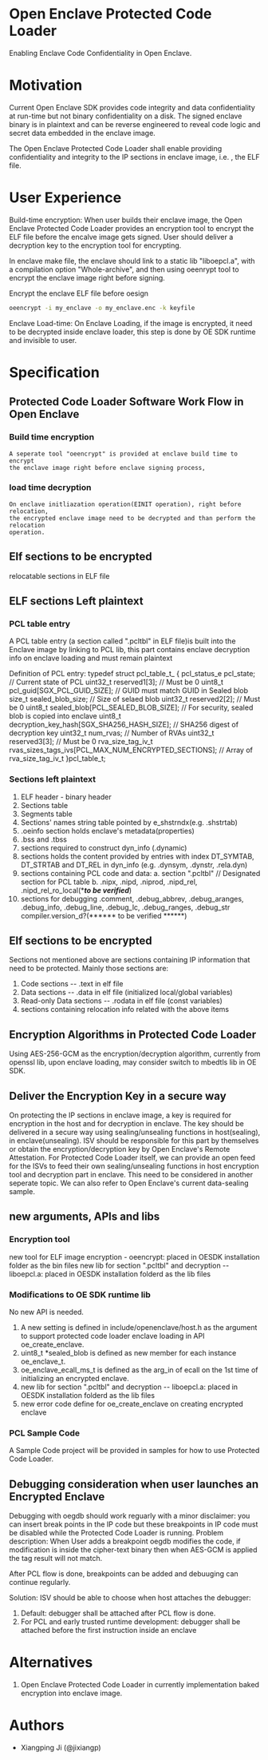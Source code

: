 Open Enclave Protected Code Loader
====

Enabling Enclave Code Confidentiality in Open Enclave.

# Motivation
Current Open Enclave SDK provides code integrity and data confidentiality at
run-time but not binary confidentiality on a disk. The signed enclave binary
is in plaintext and can be reverse engineered to reveal code logic and secret
data embedded in the enclave image. 

The Open Enclave Protected Code Loader shall enable providing confidentiality 
and integrity to the IP sections in enclave image, i.e. , the ELF file.

# User Experience
Build-time encryption:
When user builds their enclave image, the Open Enclave Protected Code Loader
provides an encryption tool to encrypt the ELF file before the encalve image
gets signed. 
User should deliver a decryption key to the encryption tool for encrypting.

In enclave make file, the enclave should link to a static lib "liboepcl.a",
with a compilation option "Whole-archive", and then using oeenrypt tool to 
encrypt the enclave image right before signing.

Encrypt the enclave ELF file before oesign
```bash
oeencrypt -i my_enclave -o my_enclave.enc -k keyfile
```

Enclave Load-time:
On Enclave Loading, if the image is encrypted, it need to be decrypted 
inside enclave loader, this step is done by OE SDK runtime and invisible 
to user. 

# Specification

## Protected Code Loader Software Work Flow in Open Enclave
### Build time encryption 
    A seperate tool "oeencrypt" is provided at enclave build time to encrypt 
	the enclave image right before enclave signing process,  
### load time decryption
    On enclave initliazation operation(EINIT operation), right before relocation, 
    the encrypted enclave image need to be decrypted and than perform the relocation
    operation.

## Elf sections to be encrypted
relocatable sections in ELF file


## ELF sections Left plaintext
### PCL table entry 
A PCL table entry (a section called ".pcltbl" in ELF file)is built into the Enclave image by 
linking to PCL lib, this part contains enclave decryption info on enclave loading and must 
remain plaintext

Definition of PCL entry:
typedef struct pcl_table_t_
{
    pcl_status_e pcl_state;                   // Current state of PCL
    uint32_t     reserved1[3];                // Must be 0
    uint8_t      pcl_guid[SGX_PCL_GUID_SIZE]; // GUID must match GUID in Sealed blob
    size_t       sealed_blob_size;            // Size of selaed blob
    uint32_t     reserved2[2];                // Must be 0
    uint8_t      sealed_blob[PCL_SEALED_BLOB_SIZE]; // For security, sealed blob is copied into enclave
    uint8_t      decryption_key_hash[SGX_SHA256_HASH_SIZE]; // SHA256 digest of decryption key
    uint32_t     num_rvas;                    // Number of RVAs
    uint32_t     reserved3[3];                // Must be 0
    rva_size_tag_iv_t rvas_sizes_tags_ivs[PCL_MAX_NUM_ENCRYPTED_SECTIONS]; // Array of rva_size_tag_iv_t
}pcl_table_t;


### Sections left plaintext
1. ELF header  - binary header
2. Sections table
3. Segments table
4. Sections' names string table pointed by e_shstrndx(e.g. .shstrtab)
5. .oeinfo section holds enclave's metadata(properties)
6. .bss and .tbss
7. sections required to construct dyn_info (.dynamic)
8. sections holds the content provided by entries with index DT_SYMTAB, DT_STRTAB and DT_REL in
   dyn_info (e.g. .dynsym, .dynstr, .rela.dyn)
9. sections containing PCL code and data:
   a. section ".pcltbl"  // Designated section for PCL table
   b. .nipx, .nipd, .niprod, .nipd_rel, .nipd_rel_ro_local(******to be verified*****)
10. sections for debugging
   .comment, .debug_abbrev, .debug_aranges, .debug_info, .debug_line, .debug_lc, .debug_ranges,
   .debug_str
   compiler.version_d?(****** to be verified ******)

## Elf sections to be encrypted
Sections not mentioned above are sections containing IP information that need to be protected.
Mainly those sections are:
1. Code sections -- .text in elf file
2. Data sections -- .data in elf file (initialized local/global variables)
3. Read-only Data sections -- .rodata in elf file (const variables)
4. sections containing relocation info related with the above items

## Encryption Algorithms in Protected Code Loader
Using AES-256-GCM as the encryption/decryption algorithm, currently from openssl lib,
upon enclave loading, may consider switch to mbedtls lib in OE SDK.

## Deliver the Encryption Key in a secure way
On protecting the IP sections in enclave image, a key is required for encryption in the host and for 
decryption in enclave. The key should be delivered in a secure way using sealing/unsealing functions 
in host(sealing), in enclave(unsealing). ISV should be responsible for this part by themselves or obtain
the encryption/decryption key by Open Enclave's Remote Attestation. For Protected Code Loader itself,
we can provide an open feed for the ISVs to feed their own sealing/unsealing functions in host 
encryption tool and decryption part in enclave. This need to be considered in another seperate topic. 
We can also refer to Open Enclave's current data-sealing sample. 

## new arguments, APIs and libs
### Encryption tool
new tool for ELF image encryption - oeencrypt: placed in OESDK installation folder as the bin files
new lib for section ".pcltbl" and decryption -- liboepcl.a: placed in OESDK installation folderd
as the lib files

### Modifications to OE SDK runtime lib
No new API is needed.
1. A new setting is defined in include/openenclave/host.h as the argument to support
protected code loader enclave loading in API oe_create_enclave.
2. uint8_t *sealed_blob is defined as new member for each instance oe_enclave_t.
3. oe_enclave_ecall_ms_t is defined as the arg_in of ecall on the 1st time of initializing an encrypted
enclave.
4. new lib for section ".pcltbl" and decryption -- liboepcl.a: placed in OESDK installation folderd
as the lib files
5. new error code define for oe_create_enclave on creating encrypted enclave



### PCL Sample Code
A Sample Code project will be provided in samples for how to use Protected Code Loader.


## Debugging consideration when user launches an Encrypted Enclave
Debugging with oegdb should work reguarly with a minor disclaimer: you can insert break points in
the IP code but these breakpoints in IP code must be disabled while the Protected Code Loader is
running.
Problem description: When User adds a breakpoint oegdb modifies the code, if modification is
inside the cipher-text binary then when AES-GCM is applied the tag result will not match.

After PCL flow is done, breakpoints can be added and debuuging can continue regularly.

Solution: ISV should be able to choose when host attaches the debugger:
1. Default: debugger shall be attached after PCL flow is done.
2. For PCL and early trusted runtime development: debugger shall be attached before the first
instruction inside an enclave


# Alternatives
1. Open Enclave Protected Code Loader in currently implementation baked encryption into enclave image.

# Authors

- Xiangping Ji (@jixiangp)
